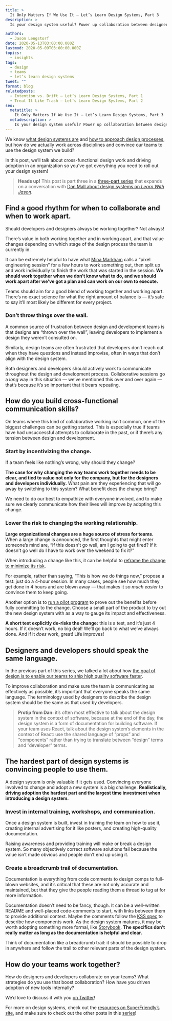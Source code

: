 ```yaml
---
title: >
  It Only Matters If We Use It — Let’s Learn Design Systems, Part 3
description: >
  Is your design system useful? Power up collaboration between designers & developers and drive adoption of design systems on your team.

authors:
  - Jason Lengstorf
date: 2020-05-13T03:00:00.000Z
lastmod: 2020-05-09T03:00:00.000Z
topics:
  - insights
tags:
  - design
  - teams
  - let’s learn design systems
tweet: ""
format: blog
relatedposts:
  - Intention vs. Drift — Let’s Learn Design Systems, Part 1
  - Treat It Like Trash — Let’s Learn Design Systems, Part 2
seo:
  metatitle: >
    It Only Matters If We Use It — Let’s Learn Design Systems, Part 3
  metadescription: >
    Is your design system useful? Power up collaboration between designers & developers and drive adoption of design systems on your team.
---
```


We know [what design systems are](/blog/2020/05/11/intention-vs.-drift-lets-learn-design-systems-part-1/?utm_source=blog&utm_medium=dspt1-jl&utm_campaign=devex) and [how to approach design processes](/blog/2020/05/12/treat-it-like-trash-lets-learn-design-systems-part-2/?utm_source=blog&utm_medium=dspt2-jl&utm_campaign=devex), but how do we actually work across disciplines and convince our teams to use the design system we build?

In this post, we’ll talk about cross-functional design work and driving adoption in an organization so you’ve got everything you need to roll out your design system!

> **Heads up!** This post is part three in a [three-part series](/tags/lets-learn-design-systems/) that expands on a conversation with [Dan Mall about design systems on _Learn With Jason_](https://www.learnwithjason.dev/let-s-learn-design-systems).

## Find a good rhythm for when to collaborate and when to work apart.

Should developers and designers always be working together? Not always!

There’s value in both working together and in working apart, and that value changes depending on which stage of the design process the team is currently in.

It can be extremely helpful to have what [Mina Markham](http://twitter.com/minamarkham) calls a “pixel engineering session” for a few hours to work something out, then split up and work individually to finish the work that was started in the session. **We should work together when we don’t know what to do, and we should work apart after we’ve got a plan and can work on our own to execute.**

Teams should aim for a good blend of working together and working apart. There’s no exact science for what the right amount of balance is — it’s safe to say it’ll most likely be different for every project.

### Don’t throw things over the wall.

A common source of frustration between design and development teams is that designs are “thrown over the wall”, leaving developers to implement a design they weren’t consulted on.

Similarly, design teams are often frustrated that developers don’t reach out when they have questions and instead improvise, often in ways that don’t align with the design system.

Both designers and developers should actively work to communicate throughout the design and development process. Collaborative sessions go a _long_ way in this situation — we’ve mentioned this over and over again — that’s because it’s so important that it bears repeating.

## How do you build cross-functional communication skills?

On teams where this kind of collaborative working isn’t common, one of the biggest challenges can be getting started. This is especially true if teams have had unsuccessful attempts to collaborate in the past, or if there’s any tension between design and development.

### Start by incentivizing the change.

If a team feels like nothing’s wrong, why should they change?

**The case for why changing the way teams work together needs to be clear, and tied to value not only for the company, but for the designers and developers individually.** What pain are they experiencing that will go away by switching to this system? What benefit does the change bring?

We need to do our best to empathize with everyone involved, and to make sure we clearly communicate how their lives will improve by adopting this change.

### Lower the risk to changing the working relationship.

**Large organizational changes are a huge source of stress for teams.** When a large change is announced, the first thoughts that might enter someone’s mind are, “If this doesn't go well, am I going to get fired? If it doesn't go well do I have to work over the weekend to fix it?”

When introducing a change like this, it can be helpful to [reframe the change to minimize its risk](https://lengstorf.com/draw-the-box-smaller/).

For example, rather than saying, “This is how we do things now,” propose a test: just do a 4-hour session. In many cases, people see how much they get done in 4 hours and are blown away — that makes it _so much easier_ to convince them to keep going.

Another option is to [run a pilot program](https://superfriendlydesign.systems/articles/design-systems-pilots-scorecards/) to prove out the benefits before fully committing to the change. Choose a small part of the product to try out the new design system with as a way to gauge its impact and effectiveness.

**A short test explicitly de-risks the change:** this is a test, and it’s just 4 hours. If it doesn’t work, no big deal! We’ll go back to what we’ve always done. And if it _does_ work, great! Life improves!

## Designers and developers should speak the same language.

In the previous part of this series, we talked a lot about how [the goal of design is to enable our teams to ship high quality software faster](/blog/2020/05/12/treat-it-like-trash-lets-learn-design-systems-part-2/).

To improve collaboration and make sure the team is communicating as effectively as possible, it’s important that everyone speaks the same language. The terminology used by designers to describe the design system should be the same as that used by developers.

> **Protip from Dan:** it’s often most effective to talk about the design system in the context of software, because at the end of the day, the design system is a form of documentation for building software. If your team uses React, talk about the design system’s elements in the context of React: use the shared language of “props” and “components” rather than trying to translate between “design” terms and “developer” terms.

## The hardest part of design systems is convincing people to use them.

A design system is only valuable if it gets used. Convincing everyone involved to change and adopt a new system is a big challenge. **Realistically, driving adoption the hardest part and the largest time investment when introducing a design system.**

### Invest in internal training, workshops, and communication.

Once a design system is built, invest in training the team on how to use it, creating internal advertising for it like posters, and creating high-quality documentation.

Raising awareness and providing training will make or break a design system. So many objectively correct software solutions fail because the value isn’t made obvious and people don’t end up using it.

### Create a breadcrumb trail of documentation.

Documentation is everything from code comments to design comps to full-blown websites, and it’s critical that these are not only accurate and maintained, but that they give the people reading them a thread to tug at for more information.

Documentation doesn’t need to be fancy, though. It can be a well-written README and well-placed code-comments to start, with links between them to provide additional context. Maybe the comments follow the [KSS spec](https://github.com/kneath/kss/blob/master/SPEC.md) to describe how components work. As the design system matures, it may be worth adopting something more formal, like [Storybook](https://storybook.js.org/). **The specifics don’t really matter as long as the documentation is helpful and clear.**

Think of documentation like a breadcrumb trail: it should be possible to drop in anywhere and follow the trail to other relevant parts of the design system.

## How do your teams work together?

How do designers and developers collaborate on your teams? What strategies do you use that boost collaboration? How have you driven adoption of new tools internally?

We’d love to discuss it with you [on Twitter](https://twitter.com/compose/tweet?text=%E2%80%9CThe%20hardest%20part%20of%20design%20systems%20is%20convincing%20people%20to%20use%20them.%E2%80%9D%0D%0A%0D%0A@jlengstorf%20talked%20about%20design%20systems%20with%20@danmall%20and%20wrote%20a%20series%20with%20what%20he%20learned&url=https://www.netlify.com/blog/2020/05/13/it-only-matters-if-we-use-it-lets-learn-design-systems-part-3/%3Futm_source%3Dtwitter%26utm_medium%3Ddspt3-jl%26utm_campaign%3Ddevex)!

For more on design systems, check out the [resources on SuperFriendly’s site](https://superfriendlydesign.systems/), and make sure to check out the other posts in this [series](/tags/lets-learn-design-systems/)!
